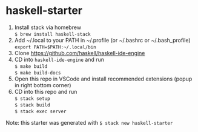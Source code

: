 # haskell-starter

1.  Install stack via homebrew  
    `$ brew install haskell-stack`
2.  Add ~/.local to your PATH in ~/.profile (or ~/.bashrc or ~/.bash_profile)  
    `export PATH=$PATH:~/.local/bin`
3.  Clone https://github.com/haskell/haskell-ide-engine
4.  CD into `haskell-ide-engine` and run  
    `$ make build`  
    `$ make build-docs`
5.  Open this repo in VSCode and install recommended extensions (popup in right bottom corner)
6.  CD into this repo and run  
    `$ stack setup`  
    `$ stack build`  
    `$ stack exec server`

Note: this starter was generated with `$ stack new haskell-starter`

